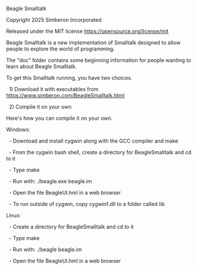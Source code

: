 Beagle Smalltalk

Copyright 2025 Simberon Incorporated

Released under the MIT license
https://opensource.org/license/mit



Beagle Smalltalk is a new implementation of Smalltalk designed to allow people to explore the world of programming.



The "doc" folder contains some beginning information for people wanting to learn about Beagle Smalltalk.



To get this Smalltalk running, you have two choices.

 	1) Download it with executables from https://www.simberon.com/BeagleSmalltalk.html

 	2) Compile it on your own



Here's how you can compile it on your own.



Windows:

 	- Download and install cygwin along with the GCC compiler and make

 	- From the cygwin bash shell, create a directory for BeagleSmalltalk and cd to it

 	- Type make

 	- Run with:   ./beagle.exe beagle.im

 	- Open the file BeagleUI.hml in a web browser

 	- To run outside of cygwin, copy cygwin1.dll to a folder called lib



Linux:

 	- Create a directory for BeagleSmalltalk and cd to it

 	- Type make

 	- Run with:   ./beagle beagle.im

 	- Open the file BeagleUI.hml in a web browser


